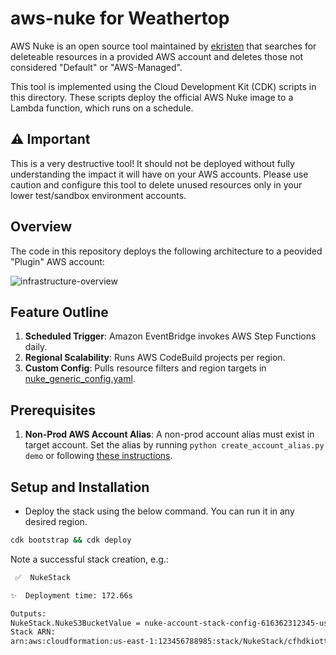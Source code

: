 
# aws-nuke for Weathertop

AWS Nuke is an open source tool maintained by [ekristen](https://github.com/ekristen/aws-nuke) that searches for deleteable resources in a provided AWS account and deletes those not considered "Default" or "AWS-Managed".

This tool is implemented using the Cloud Development Kit (CDK) scripts in this directory. These scripts deploy the official AWS Nuke image to a Lambda function, which runs on a schedule.

## ⚠ Important
This is a very destructive tool! It should not be deployed without fully understanding the impact it will have on your AWS accounts.
Please use caution and configure this tool to delete unused resources only in your lower test/sandbox environment accounts.

## Overview

The code in this repository deploys the following architecture to a peovided "Plugin" AWS account:

![infrastructure-overview](nuke-overview.png)

## Feature Outline

1. **Scheduled Trigger**: Amazon EventBridge invokes AWS Step Functions daily.
2. **Regional Scalability**: Runs AWS CodeBuild projects per region.
4. **Custom Config**: Pulls resource filters and region targets in [nuke_generic_config.yaml](nuke_generic_config.yaml).

## Prerequisites  
1. **Non-Prod AWS Account Alias**: A non-prod account alias must exist in target account. Set the alias by running `python create_account_alias.py demo` or following [these instructions](https://docs.aws.amazon.com/IAM/latest/UserGuide/account-alias-create.html).

## Setup and Installation
* Deploy the stack using the below command. You can run it in any desired region.
```sh
cdk bootstrap && cdk deploy
```

Note a successful stack creation, e.g.: 

```bash
 ✅  NukeStack

✨  Deployment time: 172.66s

Outputs:
NukeStack.NukeS3BucketValue = nuke-account-stack-config-616362312345-us-east-1-c043b470
Stack ARN:
arn:aws:cloudformation:us-east-1:123456788985:stack/NukeStack/cfhdkiott-acec-11ef-ba2e-4555c1356d07
```
